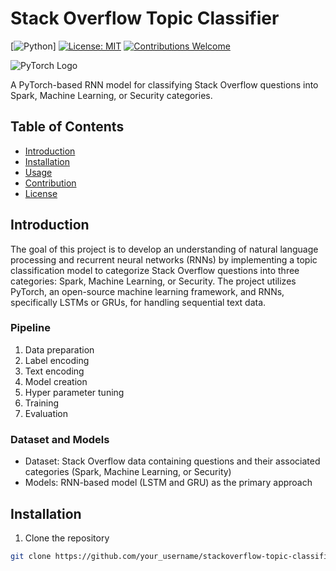 # Stack Overflow Topic Classifier

[![Python](https://img.shields.io/pypi/pyversions/tensorflow.svg?style=plastic)]
[![License: MIT](https://img.shields.io/badge/License-MIT-yellow.svg)](https://opensource.org/licenses/MIT)
[![Contributions Welcome](https://img.shields.io/badge/contributions-welcome-brightgreen.svg?style=flat)](https://github.com/your_username/stackoverflow-topic-classifier/issues)


![PyTorch Logo](https://github.com/pytorch/pytorch/blob/master/docs/source/_static/img/pytorch-logo-dark.png)

A PyTorch-based RNN model for classifying Stack Overflow questions into Spark, Machine Learning, or Security categories.

## Table of Contents
- [Introduction](#introduction)
- [Installation](#installation)
- [Usage](#usage)
- [Contribution](#contribution)
- [License](#license)

## Introduction

The goal of this project is to develop an understanding of natural language processing and recurrent neural networks (RNNs) by implementing a topic classification model to categorize Stack Overflow questions into three categories: Spark, Machine Learning, or Security. The project utilizes PyTorch, an open-source machine learning framework, and RNNs, specifically LSTMs or GRUs, for handling sequential text data.

### Pipeline

1. Data preparation
2. Label encoding
3. Text encoding
4. Model creation
5. Hyper parameter tuning
6. Training
7. Evaluation

### Dataset and Models

- Dataset: Stack Overflow data containing questions and their associated categories (Spark, Machine Learning, or Security)
- Models: RNN-based model (LSTM and GRU) as the primary approach

## Installation

1. Clone the repository
```bash
git clone https://github.com/your_username/stackoverflow-topic-classifier.git
